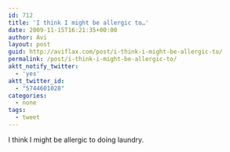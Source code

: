 ```yaml
---
id: 712
title: 'I think I might be allergic to…'
date: 2009-11-15T16:21:35+00:00
author: Avi
layout: post
guid: http://aviflax.com/post/i-think-i-might-be-allergic-to/
permalink: /post/i-think-i-might-be-allergic-to/
aktt_notify_twitter:
  - 'yes'
aktt_twitter_id:
  - "5744601028"
categories:
  - none
tags:
  - tweet
---
```

I think I might be allergic to doing laundry.
